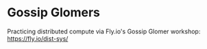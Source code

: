 # Gossip Glomers

Practicing distributed compute via Fly.io's Gossip Glomer workshop: https://fly.io/dist-sys/
